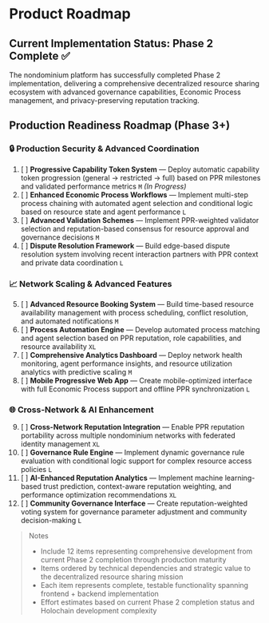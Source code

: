 # Product Roadmap

## Current Implementation Status: Phase 2 Complete ✅

The nondominium platform has successfully completed Phase 2 implementation, delivering a comprehensive decentralized resource sharing ecosystem with advanced governance capabilities, Economic Process management, and privacy-preserving reputation tracking.

## Production Readiness Roadmap (Phase 3+)

### 🔒 Production Security & Advanced Coordination
1. [ ] **Progressive Capability Token System** — Deploy automatic capability token progression (general → restricted → full) based on PPR milestones and validated performance metrics `M` *(In Progress)*
2. [ ] **Enhanced Economic Process Workflows** — Implement multi-step process chaining with automated agent selection and conditional logic based on resource state and agent performance `L`
3. [ ] **Advanced Validation Schemes** — Implement PPR-weighted validator selection and reputation-based consensus for resource approval and governance decisions `M`
4. [ ] **Dispute Resolution Framework** — Build edge-based dispute resolution system involving recent interaction partners with PPR context and private data coordination `L`

### 📈 Network Scaling & Advanced Features
5. [ ] **Advanced Resource Booking System** — Build time-based resource availability management with process scheduling, conflict resolution, and automated notifications `M`
6. [ ] **Process Automation Engine** — Develop automated process matching and agent selection based on PPR reputation, role capabilities, and resource availability `XL`
7. [ ] **Comprehensive Analytics Dashboard** — Deploy network health monitoring, agent performance insights, and resource utilization analytics with predictive scaling `M`
8. [ ] **Mobile Progressive Web App** — Create mobile-optimized interface with full Economic Process support and offline PPR synchronization `L`

### 🌐 Cross-Network & AI Enhancement
9. [ ] **Cross-Network Reputation Integration** — Enable PPR reputation portability across multiple nondominium networks with federated identity management `XL`
10. [ ] **Governance Rule Engine** — Implement dynamic governance rule evaluation with conditional logic support for complex resource access policies `L`
11. [ ] **AI-Enhanced Reputation Analytics** — Implement machine learning-based trust prediction, context-aware reputation weighting, and performance optimization recommendations `XL`
12. [ ] **Community Governance Interface** — Create reputation-weighted voting system for governance parameter adjustment and community decision-making `L`

> Notes
> - Include 12 items representing comprehensive development from current Phase 2 completion through production maturity
> - Items ordered by technical dependencies and strategic value to the decentralized resource sharing mission
> - Each item represents complete, testable functionality spanning frontend + backend implementation
> - Effort estimates based on current Phase 2 completion status and Holochain development complexity